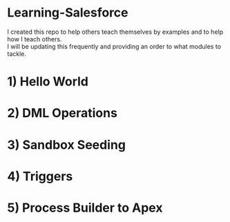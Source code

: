 # Learning-Salesforce
I created this repo to help others teach themselves by examples and to help how I teach others. 
<br>
I will be updating this frequently and providing an order to what modules to tackle.


# 1) Hello World


# 2) DML Operations

# 3) Sandbox Seeding

# 4) Triggers


# 5) Process Builder to Apex
